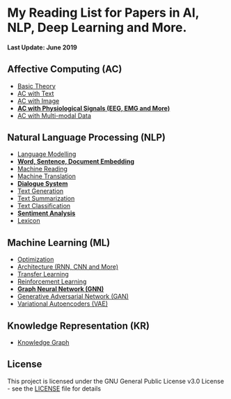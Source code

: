 # My Reading List for Papers in AI, NLP, Deep Learning and More.

#### Last Update: June 2019

## Affective Computing (AC)

 - [Basic Theory](./AC/AC_theory.md)
 - [AC with Text](./AC/AC_text.md)
 - [AC with Image](./AC/AC_image.md)
 - [**AC with Physiological Signals (EEG, EMG and More)**](./AC/AC_physiological.md)
 - [AC with Multi-modal Data](./AC/AC_multimodal.md)

## Natural Language Processing (NLP)

 - [Language Modelling](./NLP/NLP_modelling.md)
 - [**Word, Sentence, Document Embedding** ](./NLP/NLP_embedding.md)
 - [Machine Reading](./NLP/NLP_reading.md)
 - [Machine Translation](./NLP/NLP_translation.md)
 - [**Dialogue System**](./NLP/NLP_dialogue.md)
 - [Text Generation](./NLP/NLP_generation.md)
 - [Text Summarization](./NLP/NLP_summarization.md)
 - [Text Classification](./NLP/NLP_classification.md)
 - [**Sentiment Analysis**](./NLP/NLP_sentiment.md)
 - [Lexicon](./NLP/NLP_lexicon.md)

## Machine Learning (ML)

 - [Optimization](./ML/ML_optimization.md)
 - [Architecture (RNN, CNN and More)](./ML/ML_architecture.md)
 - [Transfer Learning](./ML/ML_transfer.md)
 - [Reinforcement Learning](./ML/ML_reinforcement.md)
 - [**Graph Neural Network (GNN)**](./ML/ML_GNN.md)
 - [Generative Adversarial Network (GAN)](./ML/ML_GAN.md)
 - [Variational Autoencoders (VAE)](./ML/ML_VAE.md)

## Knowledge Representation (KR)

 - [Knowledge Graph](./KR/KR_graph.md)


<!---
## Computer Vision (CV)
 - [Reasoning](./KR/KR_reasoning.md)
 - [Image Classification](./CV/CV_classification.md)
 - [Instance Segmentation](./CV/CV_segmentation.md)
 - [Visual Question Answering](./CV/CV_visual_QA.md)
 - [Image Captioning](./CV/CV_captioning.md)
 - [Image Generation](./CV/CV_generation.md)
--->


## License

This project is licensed under the GNU General Public License v3.0 License - see the [LICENSE](LICENSE) file for details


<!--stackedit_data:
eyJoaXN0b3J5IjpbMjA2ODc5MzcyNSwtMTExMjE2MjIwMywxMz
kyODg0NDg1LDk4MTA0ODA5Nyw0MTEzMzM2OSwtMTgxMDAyNzYy
OSwtNTg0Njk3OTk1LC0xMTAzNzg3ODU5LDE5MTAxODk0MTcsLT
QzOTMwMjYxNSwtOTkxODE0ODcwLC05ODgxMDUxMjIsLTM4Mzg2
NDQzNSwtODY5MTIzMjgxLC0xNzQ4NzMxODM3LC0xMDE2ODgyND
I5LDE5Mjc0MjI2ODIsNTIyMDU4MzIwLC0xMTQ1MDA4NzQ0LDY2
NzA2ODI4Ml19
-->